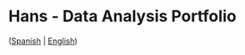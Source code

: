 # Hans - Data Analysis Portfolio 
([Spanish](https://github.com/HansAllTech/Hans_Data_Analysis_Portfolio/blob/main/Proyectos.md#tabla-de-contenido-es--en) | [English](https://github.com/HansAllTech/Hans_Data_Analysis_Portfolio/blob/main/Projects.md#table-of-content-es--en))          
                                           
                                                                                                                                                                                  
                                                    
                                                              
                                 
                    
                       
        
    
         
     
   
 
 
 
